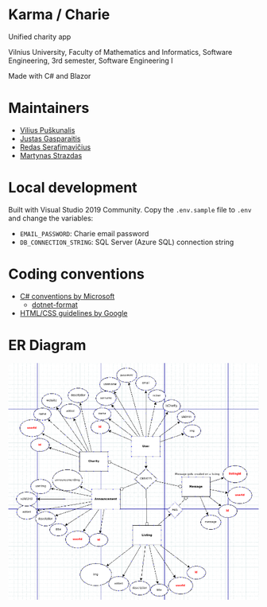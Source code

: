 # Karma / Charie
Unified charity app

Vilnius University, Faculty of Mathematics and Informatics, Software Engineering, 3rd semester, Software Engineering I

Made with C# and Blazor

# Maintainers
* [Vilius Puškunalis](https://github.com/Puskunalis)
* [Justas Gasparaitis](https://github.com/JustasGasparaitis)
* [Redas Serafimavičius](https://github.com/redasSer)
* [Martynas Strazdas](https://github.com/MartynasStrazdas)

# Local development
Built with Visual Studio 2019 Community. Copy the `.env.sample` file to `.env` and change the variables:

* `EMAIL_PASSWORD`: Charie email password
* `DB_CONNECTION_STRING`: SQL Server (Azure SQL) connection string

# Coding conventions
- [C# conventions by Microsoft](https://docs.microsoft.com/en-us/dotnet/csharp/fundamentals/coding-style/coding-conventions)
   - [dotnet-format](https://github.com/dotnet/format)
- [HTML/CSS guidelines by Google](https://google.github.io/styleguide/htmlcssguide.html)

# ER Diagram
![ER Diagram](er-diagram.png)